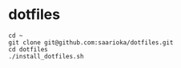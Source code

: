 # dotfiles

```
cd ~
git clone git@github.com:saarioka/dotfiles.git
cd dotfiles
./install_dotfiles.sh
```

